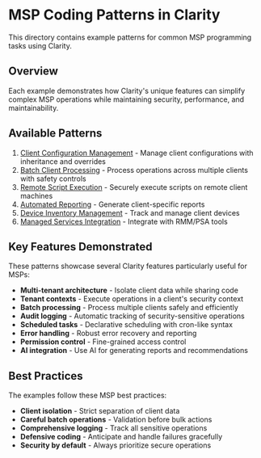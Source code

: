 # MSP Coding Patterns in Clarity

This directory contains example patterns for common MSP programming tasks using Clarity.

## Overview

Each example demonstrates how Clarity's unique features can simplify complex MSP operations while maintaining security, performance, and maintainability.

## Available Patterns

1. [Client Configuration Management](patterns/client-configuration.md) - Manage client configurations with inheritance and overrides
2. [Batch Client Processing](patterns/batch-processing.md) - Process operations across multiple clients with safety controls
3. [Remote Script Execution](patterns/remote-execution.md) - Securely execute scripts on remote client machines
4. [Automated Reporting](patterns/automated-reporting.md) - Generate client-specific reports
5. [Device Inventory Management](patterns/device-inventory.md) - Track and manage client devices
6. [Managed Services Integration](patterns/msp-integration.md) - Integrate with RMM/PSA tools

## Key Features Demonstrated

These patterns showcase several Clarity features particularly useful for MSPs:

- **Multi-tenant architecture** - Isolate client data while sharing code
- **Tenant contexts** - Execute operations in a client's security context
- **Batch processing** - Process multiple clients safely and efficiently
- **Audit logging** - Automatic tracking of security-sensitive operations
- **Scheduled tasks** - Declarative scheduling with cron-like syntax
- **Error handling** - Robust error recovery and reporting
- **Permission control** - Fine-grained access control
- **AI integration** - Use AI for generating reports and recommendations

## Best Practices

The examples follow these MSP best practices:

- **Client isolation** - Strict separation of client data
- **Careful batch operations** - Validation before bulk actions
- **Comprehensive logging** - Track all sensitive operations
- **Defensive coding** - Anticipate and handle failures gracefully
- **Security by default** - Always prioritize secure operations

